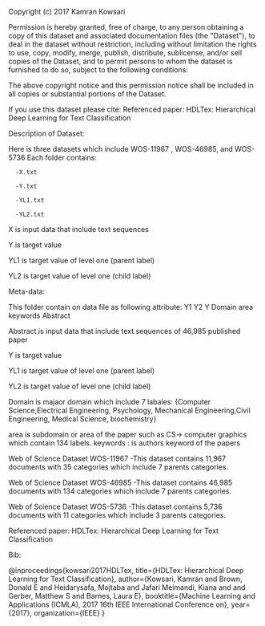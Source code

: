Copyright (c) 2017 Kamran Kowsari

Permission is hereby granted, free of charge, to any person obtaining a copy
of this dataset and associated documentation files (the "Dataset"), to deal
in the dataset without restriction, including without limitation the rights
to use, copy, modify, merge, publish, distribute, sublicense, and/or sell
copies of the Dataset, and to permit persons to whom the dataset is
furnished to do so, subject to the following conditions:

The above copyright notice and this permission notice shall be included in all
copies or substantial portions of the Dataset.

If you use this dataset please cite:
Referenced paper: HDLTex: Hierarchical Deep Learning for Text Classification


Description of Dataset: 

Here is three datasets which include WOS-11967 , WOS-46985, and WOS-5736
Each folder contains:

      -X.txt 

      -Y.txt

      -YL1.txt

      -YL2.txt


X is input data that include text sequences 

Y is target value 

YL1 is target value of level one (parent label)

YL2 is target value of level one (child label)

Meta-data:

This folder contain on data file as following attribute:
Y1	Y2	Y	Domain	area	keywords	Abstract

Abstract is input data that include text sequences of  46,985 published paper

Y is target value 

YL1 is target value of level one (parent label)

YL2 is target value of level one (child label)

Domain is majaor domain which include 7 labales: {Computer  Science,Electrical  Engineering,  Psychology,  Mechanical  Engineering,Civil  Engineering,  Medical  Science,  biochemistry}

area is subdomain or area of the paper such as CS-> computer graphics which contain 134 labels.
keywords : is authors keyword of the papers




Web of Science Dataset WOS-11967
-This dataset contains 11,967 documents with 35 categories which include 7 parents categories.


Web of Science Dataset WOS-46985
-This dataset contains 46,985 documents with 134 categories which include 7 parents categories.


Web of Science Dataset WOS-5736
-This dataset contains 5,736 documents with 11 categories which include 3 parents categories.





Referenced paper: HDLTex: Hierarchical Deep Learning for Text Classification

Bib:

@inproceedings{kowsari2017HDLTex,
  title={HDLTex: Hierarchical Deep Learning for Text Classification},
  author={Kowsari, Kamran and Brown, Donald E and Heidarysafa, Mojtaba and Jafari Meimandi, Kiana and and Gerber, Matthew S and Barnes, Laura E},
  booktitle={Machine Learning and Applications (ICMLA), 2017 16th IEEE International Conference on},
  year={2017},
  organization={IEEE}
}
